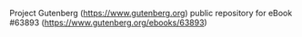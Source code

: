 Project Gutenberg (https://www.gutenberg.org) public repository for eBook #63893 (https://www.gutenberg.org/ebooks/63893)
